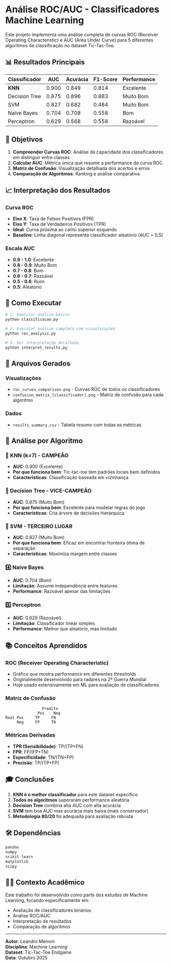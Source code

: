 # Análise ROC/AUC - Classificadores Machine Learning

Este projeto implementa uma análise completa de curvas ROC (Receiver Operating Characteristic) e AUC (Area Under Curve) para 5 diferentes algoritmos de classificação no dataset Tic-Tac-Toe.

## 📊 Resultados Principais

| Classificador | AUC   | Acurácia | F1-Score | Performance |
|---------------|-------|----------|----------|-------------|
| **KNN**       | 0.900 | 0.849    | 0.814    | Excelente   |
| Decision Tree | 0.875 | 0.896    | 0.883    | Muito Bom   |
| SVM           | 0.827 | 0.682    | 0.484    | Muito Bom   |
| Naive Bayes   | 0.704 | 0.708    | 0.558    | Bom         |
| Perceptron    | 0.629 | 0.568    | 0.558    | Razoável    |

## 🎯 Objetivos

1. **Compreender Curvas ROC**: Análise da capacidade dos classificadores em distinguir entre classes
2. **Calcular AUC**: Métrica única que resume a performance da curva ROC
3. **Matriz de Confusão**: Visualização detalhada dos acertos e erros
4. **Comparação de Algoritmos**: Ranking e análise comparativa

## 📈 Interpretação dos Resultados

### Curva ROC
- **Eixo X**: Taxa de Falsos Positivos (FPR)
- **Eixo Y**: Taxa de Verdadeiros Positivos (TPR)
- **Ideal**: Curva próxima ao canto superior esquerdo
- **Baseline**: Linha diagonal representa classificador aleatório (AUC = 0.5)

### Escala AUC
- **0.9 - 1.0**: Excelente
- **0.8 - 0.9**: Muito Bom  
- **0.7 - 0.8**: Bom
- **0.6 - 0.7**: Razoável
- **0.5 - 0.6**: Ruim
- **0.5**: Aleatório

## 🔧 Como Executar

```bash
# 1. Executar análise básica
python classificacao.py

# 2. Executar análise completa com visualizações
python roc_analysis.py

# 3. Ver interpretação detalhada
python interpret_results.py
```

## 📁 Arquivos Gerados

### Visualizações
- `roc_curves_comparison.png` - Curvas ROC de todos os classificadores
- `confusion_matrix_[classificador].png` - Matriz de confusão para cada algoritmo

### Dados
- `results_summary.csv` - Tabela resumo com todas as métricas

## 🧠 Análise por Algoritmo

### 🥇 KNN (k=7) - CAMPEÃO
- **AUC**: 0.900 (Excelente)
- **Por que funciona bem**: Tic-tac-toe tem padrões locais bem definidos
- **Características**: Classificação baseada em vizinhança

### 🥈 Decision Tree - VICE-CAMPEÃO
- **AUC**: 0.875 (Muito Bom)
- **Por que funciona bem**: Excelente para modelar regras do jogo
- **Características**: Cria árvore de decisões hierárquica

### 🥉 SVM - TERCEIRO LUGAR
- **AUC**: 0.827 (Muito Bom)
- **Por que funciona bem**: Eficaz em encontrar fronteira ótima de separação
- **Características**: Maximiza margem entre classes

### 4️⃣ Naive Bayes
- **AUC**: 0.704 (Bom)
- **Limitação**: Assume independência entre features
- **Performance**: Razoável apesar das limitações

### 5️⃣ Perceptron
- **AUC**: 0.629 (Razoável)
- **Limitação**: Classificador linear simples
- **Performance**: Melhor que aleatório, mas limitado

## 📚 Conceitos Aprendidos

### ROC (Receiver Operating Characteristic)
- Gráfico que mostra performance em diferentes thresholds
- Originalmente desenvolvido para radares na 2ª Guerra Mundial
- Hoje usado extensivamente em ML para avaliação de classificadores

### Matriz de Confusão
```
                Predito
              Pos    Neg
Real Pos     TP     FN
     Neg     FP     TN
```

### Métricas Derivadas
- **TPR (Sensibilidade)**: TP/(TP+FN)
- **FPR**: FP/(FP+TN)  
- **Especificidade**: TN/(TN+FP)
- **Precisão**: TP/(TP+FP)

## 🎓 Conclusões

1. **KNN é o melhor classificador** para este dataset específico
2. **Todos os algoritmos** superaram performance aleatória
3. **Decision Tree** combina alta AUC com alta acurácia
4. **SVM** tem boa AUC mas acurácia mais baixa (mais conservador)
5. **Metodologia 80/20** foi adequada para avaliação robusta

## 🛠️ Dependências

```python
pandas
numpy
scikit-learn
matplotlib
scipy
```

## 👨‍🎓 Contexto Acadêmico

Este trabalho foi desenvolvido como parte dos estudos de Machine Learning, focando especificamente em:
- Avaliação de classificadores binários
- Análise ROC/AUC  
- Interpretação de resultados
- Comparação de algoritmos

---

**Autor**: Leandro Menoni  
**Disciplina**: Machine Learning  
**Dataset**: Tic-Tac-Toe Endgame  
**Data**: Outubro 2025